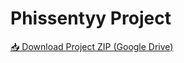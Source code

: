 # Phissentyy Project
[📥 Download Project ZIP (Google Drive)](https://drive.google.com/file/d/1VGZw734ev6OwYsNH6-PMXLYiLarEIaNF/view?usp=drive_link)
